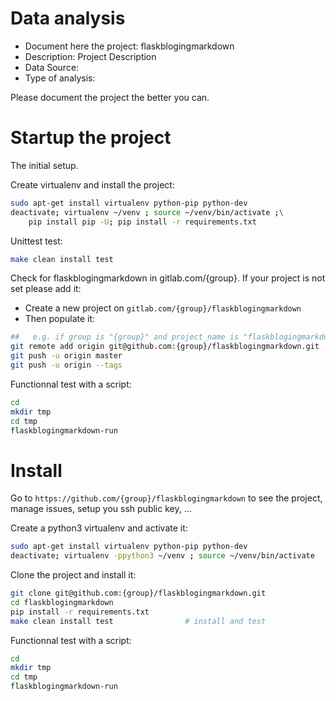 # Data analysis
- Document here the project: flaskblogingmarkdown
- Description: Project Description
- Data Source:
- Type of analysis:

Please document the project the better you can.

# Startup the project

The initial setup.

Create virtualenv and install the project:
```bash
sudo apt-get install virtualenv python-pip python-dev
deactivate; virtualenv ~/venv ; source ~/venv/bin/activate ;\
    pip install pip -U; pip install -r requirements.txt
```

Unittest test:
```bash
make clean install test
```

Check for flaskblogingmarkdown in gitlab.com/{group}.
If your project is not set please add it:

- Create a new project on `gitlab.com/{group}/flaskblogingmarkdown`
- Then populate it:

```bash
##   e.g. if group is "{group}" and project_name is "flaskblogingmarkdown"
git remote add origin git@github.com:{group}/flaskblogingmarkdown.git
git push -u origin master
git push -u origin --tags
```

Functionnal test with a script:

```bash
cd
mkdir tmp
cd tmp
flaskblogingmarkdown-run
```

# Install

Go to `https://github.com/{group}/flaskblogingmarkdown` to see the project, manage issues,
setup you ssh public key, ...

Create a python3 virtualenv and activate it:

```bash
sudo apt-get install virtualenv python-pip python-dev
deactivate; virtualenv -ppython3 ~/venv ; source ~/venv/bin/activate
```

Clone the project and install it:

```bash
git clone git@github.com:{group}/flaskblogingmarkdown.git
cd flaskblogingmarkdown
pip install -r requirements.txt
make clean install test                # install and test
```
Functionnal test with a script:

```bash
cd
mkdir tmp
cd tmp
flaskblogingmarkdown-run
```

